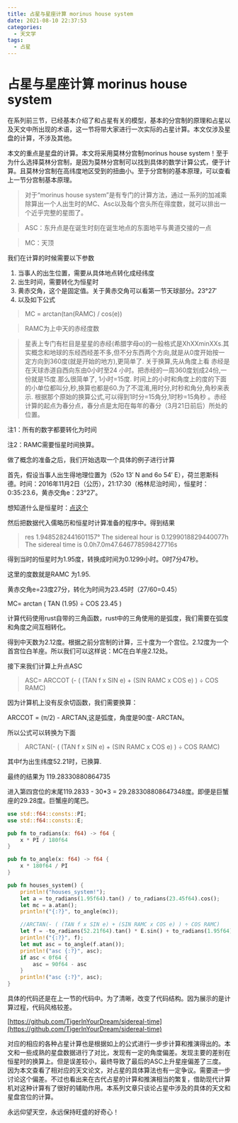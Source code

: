 ```yaml
---
title: 占星与星座计算 morinus house system
date: 2021-08-10 22:37:53
categories:
  - 天文学
tags:
  - 占星
---
```


# 占星与星座计算 morinus house system

在系列前三节，已经基本介绍了和占星有关的模型，基本的分宫制的原理和占星以及天文中所出现的术语，这一节将带大家进行一次实际的占星计算。本文仅涉及星盘的计算，不涉及其他。

本文的重点是星盘的计算。本文将采用莫林分宫制morinus house system！至于为什么选择莫林分宫制，是因为莫林分宫制可以找到具体的数学计算公式，便于计算。且莫林分宫制在高纬度地区受到的扭曲小。至于分宫制的基本原理，可以查看上一节分宫制基本原理。

> 对于“morinus house system”是有专门的计算方法，通过一系列的加减乘除算出一个人出生时的MC、Asc以及每个宫头所在得度数，就可以排出一个近乎完整的星图了。

> ASC：东升点是在诞生时刻在诞生地点的东面地平与黄道交接的一点

> MC：天顶

我们在计算的时候需要以下参数

1. 当事人的出生位置，需要从具体地点转化成经纬度
2. 出生时间，需要转化为恒星时
3. 黄赤交角，这个是固定值。关于黄赤交角可以看第一节天球部分。23°27′
4. 以及如下公式

> MC = arctan(tan(RAMC) / cos(e))

> RAMC为上中天的赤经度数

> 星表上专门有栏目是星星的赤经(希腊字母α)的一般格式是XhXXminXXs.其实概念和地球的东经西经差不多,但不分东西两个方向,就是从0度开始按一定方向到360度(就是开始的地方),更简单了.
> 关于换算,先从角度上看
> 赤经是在天球赤道自西向东由0小时至24 小时。把赤经的一周360度划成24份,一份就是15度.那么很简单了,
> 1小时=15度.
> 时间上的小时和角度上的度的下面的小单位都叫分,秒,换算也都是60.为了不混淆,用时分,时秒和角分,角秒来表示.
> 根据那个原始的换算公式,可以得到1时分=15角分,1时秒=15角秒 。赤经计算的起点为春分点，春分点是太阳在每年的春分（3月21日前后）所处的位置。

注1：所有的数字都要转化为时间

注2：RAMC需要恒星时间换算。

做了概念的准备之后，我们开始选取一个具体的例子进行计算

首先，假设当事人出生得地理位置为（52o 13′ N and 6o 54′ E），荷兰恩斯科德。时间：2016年11月2日（公历），21:17:30（格林尼治时间），恒星时：0:35:23.6，黄赤交角e：23°27′。

想知道什么是恒星时：[点这个](https://zh.wikipedia.org/wiki/%E6%81%92%E6%98%9F%E6%97%B6)

然后把数据代入儒略历和恒星时计算准备的程序中。得到结果

> res 1.9485282441601157°
> The sidereal hour is 0.1299018829440077h
> The sidereal time is 0.0h7.0m47.646778598427716s

得到当时的恒星时为1.95度，转换成时间为0.1299小时。0时7分47秒。

这里的度数就是RAMC 为1.95.

黄赤交角e=23度27分，转化为时间为23.45时（27/60=0.45）

MC= arctan ( TAN (1.95) ÷ COS 23.45 )

计算代码使用rust自带的三角函数，rust中的三角使用的是弧度，我们需要在弧度和角度之间互相转化。

得到中天数为2.12度。根据之前分宫制的计算，三十度为一个宫位。2.12度为一个首宫位白羊座。所以我们可以这样说：MC在白羊座2.12处。

接下来我们计算上升点ASC

> ASC= ARCCOT (- ( (TAN f x SIN e) + (SIN RAMC x COS e) ) ÷ COS RAMC)

因为计算机上没有反余切函数，我们需要换算：

ARCCOT = (π/2) - ARCTAN,这是弧度，角度是90度- ARCTAN。

所以公式可以转换为下面

> ARCTAN(- ( (TAN f x SIN e) + (SIN RAMC x COS e) ) ÷ COS RAMC)

其中f为出生纬度52.21时，已换算.

最终的结果为 119.28330880864735

进入第四宫位的末尾119.2833 - 30*3 = 29.283308808647348度。即便是巨蟹座的29.28度。巨蟹座的尾巴。

```rust
use std::f64::consts::PI;
use std::f64::consts::E;

pub fn to_radians(x: f64) -> f64 {
    x * PI / 180f64
}

pub fn to_angle(x: f64) -> f64 {
    x * 180f64 / PI
}

pub fn houses_system() {
    println!("houses_system!");
    let a = to_radians(1.95f64).tan() / to_radians(23.45f64).cos();
    let mc = a.atan();
    println!("{:?}", to_angle(mc));

    //ARCTAN(- ( (TAN f x SIN e) + (SIN RAMC x COS e) ) ÷ COS RAMC)
    let f = -to_radians(52.21f64).tan() * E.sin() + to_radians(1.95f64).sin() * E.cos();
    println!("{:?}", f);
    let mut asc = to_angle(f.atan());
    println!("asc {:?}", asc);
    if asc < 0f64 {
        asc = 90f64 - asc
    }
    println!("asc {:?}", asc);
}
```

具体的代码还是在上一节的代码中。为了清晰，改变了代码结构。因为展示的是计算过程，代码风格较差。

[https://github.com/TigerInYourDream/sidereal-time](https://github.com/TigerInYourDream/sidereal-time)

对应的相应的各种占星计算也是根据如上的公式进行一步步计算和推演得出的。本文和一些成熟的星盘数据进行了对比，发现有一定的角度偏差。发现主要的差别在恒星时的换算上。但是误差较小，最终导致了最后的ASC上升星座偏差了三度。因为本文查看了相对应的天文论文，对占星的具体算法也有一定争议。需要进一步讨论这个偏差。不过也看出来在古代占星的计算和推演相当的繁复，借助现代计算机对这种计算有了很好的辅助作用。本系列文章只谈论占星中涉及的具体的天文和星盘宫位的计算。

永远仰望天空，永远保持旺盛的好奇心！